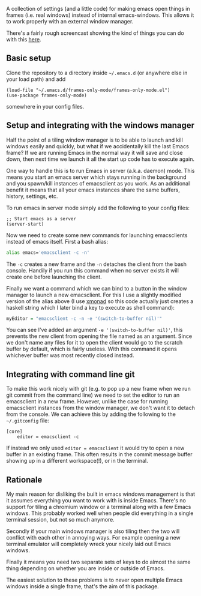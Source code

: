 
A collection of settings (and a little code) for making emacs open things in frames (i.e. real windows) instead of internal emacs-windows. This allows it to work properly with an external window manager.

There's a fairly rough screencast showing the kind of things you can do with this [here](https://www.youtube.com/watch?v=vi1BwRYJr6k).

Basic setup
-----

Clone the repository to a directory inside `~/.emacs.d` (or anywhere else in your load path) and add
```emacs
(load-file "~/.emacs.d/frames-only-mode/frames-only-mode.el")
(use-package frames-only-mode)
```
somewhere in your config files.


Setup and integrating with the windows manager
------------

Half the point of a tiling window manager is to be able to launch and kill windows easily and quickly, but what if we accidentally kill the last Emacs frame? If we are running Emacs in the normal way it will save and close down, then next time we launch it all the start up code has to execute again.

One way to handle this is to run Emacs in server (a.k.a. daemon) mode. This means you start an emacs server which stays running in the background and you spawn/kill instances of emacsclient as you work. As an additional benefit it means that all your emacs instances share the same buffers, history, settings, etc.

To run emacs in server mode simply add the following to your config files:
```emacs
;; Start emacs as a server
(server-start)
```


Now we need to create some new commands for launching emacsclients instead of emacs itself. First a bash alias:
```bash
alias emacs='emacsclient -c -n'
```
The `-c` creates a new frame and the `-n` detaches the client from the bash console. Handily if you run this command when no server exists it will create one before launching the client.

Finally we want a command which we can bind to a button in the window manager to launch a new emacsclient. For this I use a slightly modified version of the alias above (I use [xmonad](http://xmonad.org/) so this code actually just creates a haskell string which I later bind a key to execute as shell command):

```haskell
myEditor = "emacsclient -c -n -e '(switch-to-buffer nil)'"
```

You can see I've added an argument `-e '(switch-to-buffer nil)'`, this prevents the new client from opening the file named as an argument. Since we don't name any files for it to open the client would go to the scratch buffer by default, which is fairly useless. With this command it opens whichever buffer was most recently closed instead.


Integrating with command line git
----------------

To make this work nicely with git (e.g. to pop up a new frame when we run git commit from the command line) we need to set the editor to run an emacsclient in a new frame. However, unlike the case for running emacsclient instances from the window manager, we don't want it to detach from the console. We can achieve this by adding the following to the `~/.gitconfig` file:

```
[core]
	editor = emacsclient -c
```

If instead we only used `editor = emacsclient` it would try to open a new buffer in an existing frame. This often results in the commit message buffer showing up in a different workspace(!), or in the terminal.

Rationale
-------

My main reason for disliking the built in emacs windows management is that it assumes everything you want to work with is inside Emacs. There's no support for tiling a chromium window or a terminal along with a few Emacs windows. This probably worked well when people did everything in a single terminal session, but not so much anymore.

Secondly if your main windows manager is also tiling then the two will conflict with each other in annoying ways. For example opening a new terminal emulator will completely wreck your nicely laid out Emacs windows.

Finally it means you need two separate sets of keys to do almost the same thing depending on whether you are inside or outside of Emacs.

The easiest solution to these problems is to never open multiple Emacs windows inside a single frame, that's the aim of this package.
